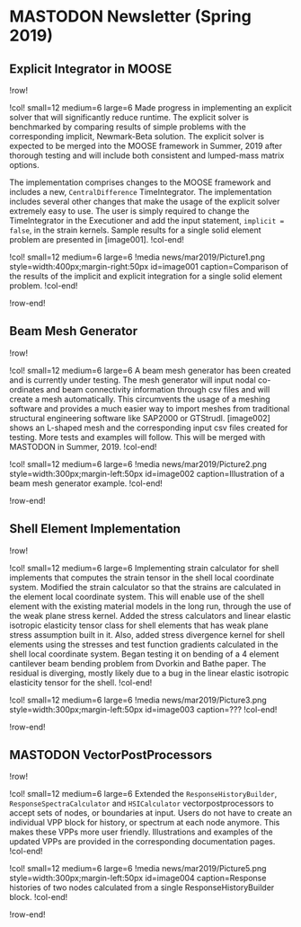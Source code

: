 # MASTODON Newsletter (Spring 2019)

## Explicit Integrator in MOOSE

!row!

!col! small=12 medium=6 large=6
Made progress in implementing an explicit solver that will significantly reduce runtime. The explicit solver is benchmarked by comparing results of simple problems with the corresponding implicit, Newmark-Beta solution. The explicit solver is expected to be merged into the MOOSE framework in Summer, 2019 after thorough testing and will include both consistent and lumped-mass matrix options.

The implementation comprises changes to the MOOSE framework and includes a new, `CentralDifference` TimeIntegrator. The implementation includes several other changes that make the usage of the explicit solver extremely easy to use. The user is simply required to change the TimeIntegrator in the Executioner and add the input statement, `implicit = false`, in the strain kernels. Sample results for a single solid element problem are presented in [image001].
!col-end!

!col! small=12 medium=6 large=6
!media news/mar2019/Picture1.png style=width:400px;margin-right:50px id=image001
	caption=Comparison of the results of the implicit and explicit integration for a single solid element problem.
!col-end!

!row-end!

## Beam Mesh Generator

!row!

!col! small=12 medium=6 large=6
A beam mesh generator has been created and is currently under testing. The mesh generator will input nodal co-ordinates and beam connectivity information through csv files and will create a mesh automatically. This circumvents the usage of a meshing software and provides a much easier way to import meshes from traditional structural engineering software like SAP2000 or GTStrudl.
[image002] shows an L-shaped mesh and the corresponding input csv files created for testing. More tests and examples will follow. This will be merged with MASTODON in Summer, 2019.
!col-end!

!col! small=12 medium=6 large=6
!media news/mar2019/Picture2.png style=width:300px;margin-left:50px id=image002
       caption=Illustration of a beam mesh generator example.
!col-end!

!row-end!

## Shell Element Implementation

!row!

!col! small=12 medium=6 large=6
Implementing strain calculator for shell implements that computes the strain tensor in the shell local coordinate system. Modified the strain calculator so that the strains are calculated in the element local coordinate system. This will enable use of the shell element with the existing material models in the long run, through the use of the weak plane stress kernel. Added the stress calculators and linear elastic isotropic elasticity tensor class for shell elements that has weak plane stress assumption built in it. Also, added stress divergence kernel for shell elements using the stresses and test function gradients calculated in the shell local coordinate system. Began testing it on bending of a 4 element cantilever beam bending problem from Dvorkin and Bathe paper. The residual is diverging, mostly likely due to a bug in the linear elastic isotropic elasticity tensor for the shell.
!col-end!

!col! small=12 medium=6 large=6
!media news/mar2019/Picture3.png style=width:300px;margin-left:50px id=image003
       caption=???
!col-end!

!row-end!

## MASTODON VectorPostProcessors

!row!

!col! small=12 medium=6 large=6
Extended the `ResponseHistoryBuilder`, `ResponseSpectraCalculator` and `HSICalculator` vectorpostprocessors to accept sets of nodes, or boundaries at input. Users do not have to create an individual VPP block for history, or spectrum at each node anymore. This makes these VPPs more user friendly. Illustrations and examples of the updated VPPs are provided in the corresponding documentation pages.
!col-end!

!col! small=12 medium=6 large=6
!media news/mar2019/Picture5.png style=width:300px;margin-left:50px id=image004
       caption=Response histories of two nodes calculated from a single ResponseHistoryBuilder block.
!col-end!

!row-end!

